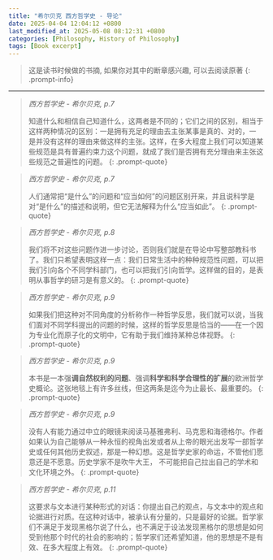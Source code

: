 ```yaml
---
title: "希尔贝克 西方哲学史 - 导论"
date: 2025-04-04 12:04:12 +0800
last_modified_at: 2025-05-08 08:12:31 +0800
categories: [Philosophy, History of Philosophy]
tags: [Book excerpt]
---
```

>这是读书时候做的书摘, 如果你对其中的断章感兴趣, 可以去阅读原著
{: .prompt-info}

---
> *西方哲学史 - 希尔贝克, p.7*
>
>知道什么和相信⾃⼰知道什么，这两者是不同的；它们之间的区别，相当于这样两种情况的区别：⼀是拥有充⾜的理由去主张某事是真的、对的，⼀ 是并没有这样的理由来做这样的主张。这样，在多⼤程度上我们可以知道某些规范是具有普遍约束⼒这个问题，就成了我们是否拥有充分理由来主张这些规范之普遍性的问题。
{: .prompt-quote}

> *西方哲学史 - 希尔贝克, p.7*
>
>⼈们通常把“是什么”的问题和“应当如何”的问题区别开来，并且说科学是对“是什么”的描述和说明，但它⽆法解释为什么“应当如此”。
{: .prompt-quote}

> *西方哲学史 - 希尔贝克, p.8*
>
>我们将不对这些问题作进⼀步讨论，否则我们就是在导论中写整部教科书了。我们只希望表明这样⼀点：我们⽇常⽣活中的种种规范性问题，可以把我们引向各个不同学科部门，也可以把我们引向哲学。这样做的⽬的，是表明从事哲学的研习是有意义的。
{: .prompt-quote}

> *西方哲学史 - 希尔贝克, p.9*
>
>如果我们把这种对不同⾓度的分析称作⼀种哲学反思，我们就可以说，当我们⾯对不同学科提出的问题的时候，这样的哲学反思是恰当的——在⼀个因为专业化⽽原⼦化的⽂明中，它有助于我们维持某种总体视野。
{: .prompt-quote}

> *西方哲学史 - 希尔贝克, p.9*
>
>本书是⼀本强**调⾃然权利的问题**、强调**科学和科学合理性的扩展**的欧洲哲学史概论。这张地毯上有许多丝线，但这两条是迄今为⽌最长、最重要的。
{: .prompt-quote}

> *西方哲学史 - 希尔贝克, p.9*
>
>没有⼈有能⼒通过中⽴的眼镜来阅读马基雅弗利、马克思和海德格尔。作者如果认为⾃⼰能够从⼀种永恒的视⾓出发或者从上帝的眼光出发写⼀部哲学史或任何其他历史叙述，那是⼀种幻想。这是哲学史家的命运，不管他们愿意还是不愿意。历史学家不是吹⽜⼤王， 不可能把⾃⼰拉出⾃⼰的学术和⽂化环境之外。
{: .prompt-quote}

> *西方哲学史 - 希尔贝克, p.11*
>
>这要求与文本进行某种形式的对话：你提出自己的观点，与文本中的观点和论据进行对质。在这种对话中，被承认有分量的，只是最好的论据。哲学家们不满足于发现黑格尔说了什么，也不满足于设法发现黑格尔的思想是如何受到他那个时代的社会的影响的；哲学家们还希望知道，他的思想是不是有效、在多大程度上有效。
{: .prompt-quote}

